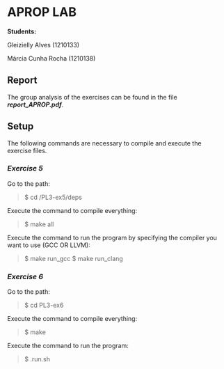 # APROP LAB

**Students:**

  Gleizielly Alves (1210133)
  
  Márcia Cunha Rocha (1210138)

## **Report**

The group analysis of the exercises can be found in the file **_report_APROP.pdf_**.

## **Setup**

The following commands are necessary to compile and execute the exercise files.

### **_Exercise 5_**
Go to the path: 
> $ cd /PL3-ex5/deps

Execute the command to compile everything:
> $ make all

Execute the command to run the program by specifying the compiler you want to use (GCC OR LLVM):
> $ make run_gcc
> $ make run_clang


### **_Exercise 6_**

Go to the path:
> $ cd PL3-ex6

Execute the command to compile everything:
> $ make

Execute the command to run the program:
> $ .run.sh
